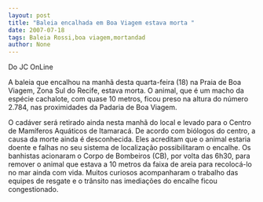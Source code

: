 ```yaml
---
layout: post
title: "Baleia encalhada em Boa Viagem estava morta "
date: 2007-07-18
tags: Baleia Rossi,boa viagem,mortandad
author: None
---
```


Do JC OnLine
&nbsp;

A baleia que encalhou na manh&atilde; desta quarta-feira (18) na Praia de Boa Viagem, Zona Sul do Recife, estava morta. O animal, que &eacute; um macho da esp&eacute;cie cachalote, com quase 10 metros, ficou preso na altura do n&uacute;mero 2.784, nas proximidades da Padaria de Boa Viagem.

O cad&aacute;ver ser&aacute; retirado ainda nesta manh&atilde; do local e levado para o Centro de Mam&iacute;feros Aqu&aacute;ticos de Itamarac&aacute;. De acordo com bi&oacute;logos do centro, a causa da morte ainda &eacute; desconhecida. Eles acreditam que o animal estaria doente e falhas no seu sistema de localiza&ccedil;&atilde;o possibilitaram o encalhe.
Os banhistas acionaram o Corpo de Bombeiros (CB), por volta das 6h30, para remover o animal que estava a 10 metros da faixa de areia para recoloc&aacute;-lo no mar ainda com vida. Muitos curiosos acompanharam o trabalho das equipes de resgate e o tr&acirc;nsito nas imedia&ccedil;&otilde;es do encalhe ficou congestionado.
 